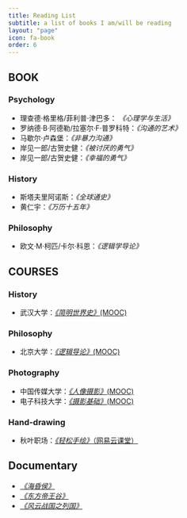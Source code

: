 ```yaml
---
title: Reading List
subtitle: a list of books I am/will be reading
layout: "page"
icon: fa-book
order: 6
---
```


## BOOK
### Psychology
- 理查德·格里格/菲利普·津巴多： *《心理学与生活》*
- 罗纳德·B·阿德勒/拉塞尔·F·普罗科特：*《沟通的艺术》*
- 马歇尔·卢森堡：*《非暴力沟通》*
- 岸见一郎/古贺史健：*《被讨厌的勇气》*
- 岸见一郎/古贺史健：*《幸福的勇气》*

### History
- 斯塔夫里阿诺斯：*《全球通史》*
- 黄仁宇：*《万历十五年》*

### Philosophy
- 欧文·M·柯匹/卡尔·科恩：*《逻辑学导论》*

## COURSES
### History
- 武汉大学：[*《简明世界史》*(MOOC)](https://www.icourse163.org/learn/WHU-24001?tid=1206812201)

### Philosophy
- 北京大学：[*《逻辑导论》*(MOOC)](https://www.icourse163.org/learn/PKU-1206625831?tid=1206950286)

### Photography
- 中国传媒大学：[*《人像摄影》*(MOOC)](https://www.icourse163.org/learn/CUC-1205885807?tid=1206919211#/learn/announce)
- 电子科技大学：[*《摄影基础》*(MOOC)](https://www.icourse163.org/learn/UESTC-1001958013?tid=1003319002#/learn/announce)

### Hand-drawing
- 秋叶职场：[*《轻松手绘》*（网易云课堂）](https://study.163.com/course/courseMain.htm?courseId=1003373019&share=1&shareId=8182348)


## Documentary
- [*《海昏侯》*](https://www.bilibili.com/video/av69909710?from=search&seid=8645449236408104153)
- [*《东方帝王谷》*](https://www.bilibili.com/video/av2484328?p=8)
- [*《风云战国之列国》*](http://v.qq.com/detail/m/mzc00200ldtvj5l.html)



